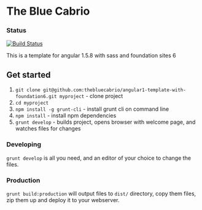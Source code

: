# The Blue Cabrio

### Status
[![Build Status](https://travis-ci.org/thebluecabrio/angular1-template-with-foundation6.png)](https://travis-ci.org/thebluecabrio/angular1-template-with-foundation6.png)

This is a template for angular 1.5.8 with sass and foundation sites 6

## Get started

1. `git clone git@github.com:thebluecabrio/angular1-template-with-foundation6.git myproject` - clone project
2. `cd myproject`
3. `npm install -g grunt-cli` - install grunt cli on command line
4. `npm install` - install npm dependencies
5. `grunt develop` - builds project, opens browser with welcome page, and watches files for changes

### Developing

`grunt develop` is all you need, and an editor of your choice to change the files.

### Production
`grunt build:production` will output files to `dist/` directory, copy them files, zip them up and deploy it to your webserver.
